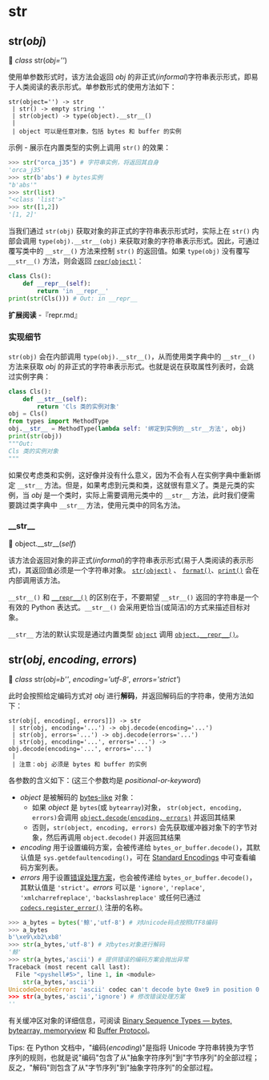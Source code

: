 # str

## str(*obj*)

🔨 *class* str(*obj=''*)

使用单参数形式时，该方法会返回 *obj* 的非正式(*informal*)字符串表示形式，即易于人类阅读的表示形式。单参数形式的使用方法如下：

```
str(object='') -> str
 | str() -> empty string ''
 | str(object) -> type(object).__str__()
 |
 | object 可以是任意对象，包括 bytes 和 buffer 的实例
```

示例 - 展示在内置类型的实例上调用 `str()` 的效果：

```python
>>> str("orca_j35") # 字符串实例，将返回其自身
'orca_j35'
>>> str(b'abs') # bytes实例
"b'abs'"
>>> str(list)				  
"<class 'list'>"
>>> str([1,2])					  
'[1, 2]'
```

当我们通过 `str(obj)` 获取对象的非正式的字符串表示形式时，实际上在 `str()` 内部会调用 `type(obj).__str__(obj)` 来获取对象的字符串表示形式。因此，可通过覆写类中的 `__str__()` 方法来控制 `str()` 的返回值。如果 `type(obj)` 没有覆写 `__str__()` 方法，则会返回 [`repr(object)`](https://docs.python.org/3.7/library/functions.html#repr)：

```python
class Cls():
    def __repr__(self):
        return 'in __repr__'
print(str(Cls())) # Out: in __repr__
```

**扩展阅读** -『repr.md』

### 实现细节

`str(obj)` 会在内部调用 `type(obj).__str__()`，从而使用类字典中的 `__str__()` 方法来获取 *obj* 的非正式的字符串表示形式。也就是说在获取属性列表时，会跳过实例字典：

```python
class Cls():
    def __str__(self):
        return 'Cls 类的实例对象'
obj = Cls()
from types import MethodType
obj.__str__ = MethodType(lambda self: '绑定到实例的__str__方法', obj)
print(str(obj))
"""Out:
Cls 类的实例对象
"""
```

如果仅考虑类和实例，这好像并没有什么意义，因为不会有人在实例字典中重新绑定 `__str__` 方法。但是，如果考虑到元类和类，这就很有意义了。类是元类的实例，当 *obj* 是一个类时，实际上需要调用元类中的 `__str__` 方法，此时我们便需要跳过类字典中 `__str__` 方法，使用元类中的同名方法。

### _\_str\_\_

🔨 object.\_\_str\_\_(*self*)

该方法会返回对象的非正式(*informal*)的字符串表示形式(易于人类阅读的表示形式)，其返回值必须是一个字符串对象。 [`str(object)`](https://docs.python.org/3.7/library/stdtypes.html#str) 、 [`format()`](https://docs.python.org/3.7/library/functions.html#format)、[`print()`](https://docs.python.org/3.7/library/functions.html#print) 会在内部调用该方法。 

 `__str__()` 和 [`__repr__()`](https://docs.python.org/3.7/reference/datamodel.html#object.__repr__) 的区别在于，不要期望 `__str__()` 返回的字符串是一个有效的 Python 表达式。`__str__()` 会采用更恰当(或简洁)的方式来描述目标对象。

`__str__` 方法的默认实现是通过内置类型 [`object`](https://docs.python.org/3.7/library/functions.html#object) 调用 [`object.__repr__()`](https://docs.python.org/3.7/reference/datamodel.html#object.__repr__)。

## str(*obj*, *encoding*, *errors*)

🔨 *class* str(*obj=b''*, *encoding='utf-8'*, *errors='strict'*)

此时会按照给定编码方式对 *obj* 进行**解码**，并返回解码后的字符串，使用方法如下：

```
str(obj[, encoding[, errors]]) -> str
 | str(obj, encoding='...') -> obj.decode(encoding='...')
 | str(obj, errors='...') -> obj.decode(errors='...')
 | str(obj, encoding='...', errors='...') -> obj.decode(encoding='...', errors='...')
 | 
 | 注意：obj 必须是 bytes 和 buffer 的实例
```

各参数的含义如下：(这三个参数均是 *positional-or-keyword*)

- *object* 是被解码的 [bytes-like](https://docs.python.org/3.7/glossary.html#term-bytes-like-object) 对象：
  - 如果 *object* 是 `bytes`(或 `bytearray`)对象， `str(object, encoding, errors)`会调用 [`object.decode(encoding, errors)`](https://docs.python.org/3.7/library/stdtypes.html#bytes.decode) 并返回其结果
  - 否则，`str(object, encoding, errors)` 会先获取缓冲器对象下的字节对象，然后再调用 `object.decode()` 并返回其结果
- *encoding* 用于设置编码方案，会被传递给 `bytes_or_buffer.decode()`，其默认值是 `sys.getdefaultencoding()`，可在 [Standard Encodings](https://docs.python.org/3.7/library/codecs.html#standard-encodings) 中可查看编码方案列表。
- *errors* 用于设置[错误处理方案](https://docs.python.org/3.7/library/codecs.html#error-handlers)，也会被传递给 `bytes_or_buffer.decode()`，其默认值是 `'strict'`。*errors* 可以是 `'ignore'`, `'replace'`, `'xmlcharrefreplace'`, `'backslashreplace'` 或任何已通过 [`codecs.register_error()`](https://docs.python.org/3.7/library/codecs.html#codecs.register_error) 注册的名称。

```python
>>> a_bytes = bytes('鲸','utf-8') # 对Unicode码点按照UTF8编码
>>> a_bytes
b'\xe9\xb2\xb8'
>>> str(a_bytes,'utf-8') # 对bytes对象进行解码
'鲸'
>>> str(a_bytes,'ascii') # 提供错误的编码方案会抛出异常
Traceback (most recent call last):
  File "<pyshell#5>", line 1, in <module>
    str(a_bytes,'ascii')
UnicodeDecodeError: 'ascii' codec can't decode byte 0xe9 in position 0: ordinal not in range(128)
>>> str(a_bytes,'ascii','ignore') # 修改错误处理方案
''
```

有关缓冲区对象的详细信息，可阅读 [Binary Sequence Types — bytes, bytearray, memoryview](https://docs.python.org/3.7/library/stdtypes.html#binaryseq) 和 [Buffer Protocol](https://docs.python.org/3.7/c-api/buffer.html#bufferobjects)。

Tips: 在 Python 文档中，"编码(*encoding*)"是指将 Unicode 字符串转换为字节序列的规则，也就是说"编码"包含了从"抽象字符序列"到"字节序列"的全部过程；反之，"解码"则包含了从"字节序列"到"抽象字符序列"的全部过程。
